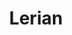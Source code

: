 ---
instagram: https://instagram.com/lerian.studio
logohandle: lerianstudio
sort: lerian
title: Lerian
twitter: https://x.com/lerianstudio
website: https://lerian.studio/
---
